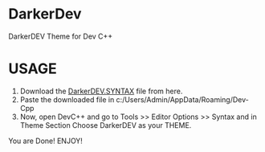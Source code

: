 # DarkerDev

DarkerDEV Theme for Dev C++

# USAGE
1. Download the [DarkerDEV.SYNTAX](https://github.com/coderAbhii/DarkerDev/raw/master/DarkerDev.SYNTAX) file from here.
2. Paste the downloaded file in c:/Users/Admin/AppData/Roaming/Dev-Cpp 
3. Now, open DevC++ and go to Tools >> Editor Options >> Syntax and in Theme Section Choose DarkerDEV as your THEME.

You are Done! ENJOY!
